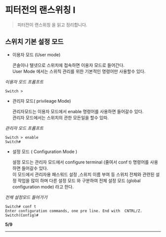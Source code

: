 # 피터전의 랜스위칭 I 
> 피터전이 랜스위칭 을 읽고 정리합니다.

   
## 스위치 기본 설정 모드



- 이용자 모드 (User mode)
    

    콘솔이나 텔넷으로 스위치에 접속하면 이용자 모드로 들어간다. <br>
    User Mode 에서는 스위칙 관리를 위한 기본적인 명령어만 사용할수 있다.

_이용자 모드 프롬프트_
```
Switch > 
```

- 관리자 모드( privileage Mode)

    관리자모드는 이용자 모드에서 enable 명령어를 사용하면 들어갈수 있다.   
    관리자 모드에서는 스위치의 관한 모든일을 할수 있따.

 _관리자 모드 프롬프트_
```
Switch > enable
Switch#
```

- 설정 모드 ( Configuration Mode )

     설정 모드는 관리자 모드에서 configure terminal (줄여서 conf t) 명령어를 사용하면 들어갈수 있다.   
     이 모드에서 관리자용 패스워드 설정 ,스위치 이름 부여 등 스위치 전체와 관련된 설정 작업을 많이 하며 다른 설정 모드 와 구분하여 전체 설정 모드 (global configuration mode) 라고 한다.

_전체 설정모드 들어가기_
  ```
  Switch# conf t
  Enter configuration commands, one pre line. End with  CNTRL/Z.
  Switch(Config)#
  ```
<Strong>5/9</Strong> <hr>



